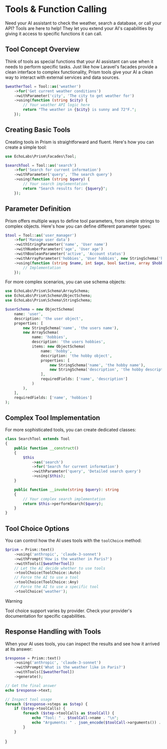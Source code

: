# Tools & Function Calling

Need your AI assistant to check the weather, search a database, or call your API? Tools are here to help! They let you extend your AI's capabilities by giving it access to specific functions it can call.

## Tool Concept Overview

Think of tools as special functions that your AI assistant can use when it needs to perform specific tasks. Just like how Laravel's facades provide a clean interface to complex functionality, Prism tools give your AI a clean way to interact with external services and data sources.

```php
$weatherTool = Tool::as('weather')
    ->for('Get current weather conditions')
    ->withParameter('city', 'The city to get weather for')
    ->using(function (string $city) {
        // Your weather API logic here
        return "The weather in {$city} is sunny and 72°F.";
    });
```

## Creating Basic Tools

Creating tools in Prism is straightforward and fluent. Here's how you can create a simple tool:

```php
use EchoLabs\Prism\Facades\Tool;

$searchTool = Tool::as('search')
    ->for('Search for current information')
    ->withParameter('query', 'The search query')
    ->using(function (string $query) {
        // Your search implementation
        return "Search results for: {$query}";
    });
```

## Parameter Definition

Prism offers multiple ways to define tool parameters, from simple strings to complex objects. Here's how you can define different parameter types:

```php
$tool = Tool::as('user_manager')
    ->for('Manage user data')
    ->withStringParameter('name', 'User name')
    ->withNumberParameter('age', 'User age')
    ->withBooleanParameter('active', 'Account status')
    ->withArrayParameter('hobbies', 'User hobbies', new StringSchema('hobby', 'A hobby'))
    ->using(function (string $name, int $age, bool $active, array $hobbies) {
        // Implementation
    });
```

For more complex scenarios, you can use schema objects:

```php
use EchoLabs\Prism\Schema\ArraySchema;
use EchoLabs\Prism\Schema\ObjectSchema;
use EchoLabs\Prism\Schema\StringSchema;

$userSchema = new ObjectSchema(
    name: 'user',
    description: 'the user object',
    properties: [
        new StringSchema('name', 'the users name'),
        new ArraySchema(
            name: 'hobbies',
            description: 'the users hobbies',
            items: new ObjectSchema(
                name: 'hobby',
                description: 'the hobby object',
                properties: [
                    new StringSchema('name', 'the hobby name'),
                    new StringSchema('description', 'the hobby description'),
                ],
                requiredFields: ['name', 'description']
            )
        ),
    ],
    requiredFields: ['name', 'hobbies']
);
```

## Complex Tool Implementation

For more sophisticated tools, you can create dedicated classes:

```php
class SearchTool extends Tool
{
    public function __construct()
    {
        $this
            ->as('search')
            ->for('Search for current information')
            ->withParameter('query', 'Detailed search query')
            ->using($this);
    }

    public function __invoke(string $query): string
    {
        // Your complex search implementation
        return $this->performSearch($query);
    }
}
```

## Tool Choice Options

You can control how the AI uses tools with the `toolChoice` method:

```php
$prism = Prism::text()
    ->using('anthropic', 'claude-3-sonnet')
    ->withPrompt('How is the weather in Paris?')
    ->withTools([$weatherTool])
    // Let the AI decide whether to use tools
    ->toolChoice(ToolChoice::Auto)
    // Force the AI to use a tool
    ->toolChoice(ToolChoice::Any)
    // Force the AI to use a specific tool
    ->toolChoice('weather');
```

> [!WARNING]
> Tool choice support varies by provider. Check your provider's documentation for specific capabilities.

## Response Handling with Tools

When your AI uses tools, you can inspect the results and see how it arrived at its answer:

```php
$response = Prism::text()
    ->using('anthropic', 'claude-3-sonnet')
    ->withPrompt('What is the weather like in Paris?')
    ->withTools([$weatherTool])
    ->generate();

// Get the final answer
echo $response->text;

// Inspect tool usage
foreach ($response->steps as $step) {
    if ($step->toolCalls) {
        foreach ($step->toolCalls as $toolCall) {
            echo "Tool: " . $toolCall->name . "\n";
            echo "Arguments: " . json_encode($toolCall->arguments()) . "\n";
        }
    }
```
}
